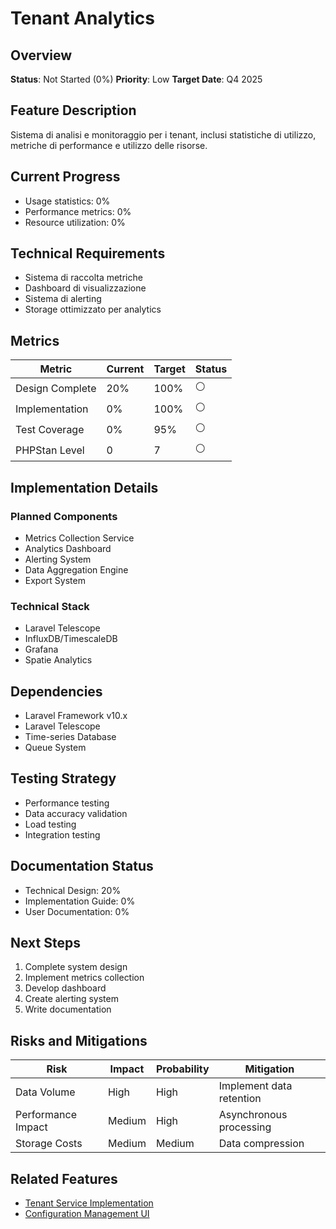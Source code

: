 # Tenant Analytics

## Overview
**Status**: Not Started (0%)
**Priority**: Low
**Target Date**: Q4 2025

## Feature Description
Sistema di analisi e monitoraggio per i tenant, inclusi statistiche di utilizzo, metriche di performance e utilizzo delle risorse.

## Current Progress
- Usage statistics: 0%
- Performance metrics: 0%
- Resource utilization: 0%

## Technical Requirements
- Sistema di raccolta metriche
- Dashboard di visualizzazione
- Sistema di alerting
- Storage ottimizzato per analytics

## Metrics
| Metric | Current | Target | Status |
|--------|---------|---------|---------|
| Design Complete | 20% | 100% | ⚪ |
| Implementation | 0% | 100% | ⚪ |
| Test Coverage | 0% | 95% | ⚪ |
| PHPStan Level | 0 | 7 | ⚪ |

## Implementation Details
### Planned Components
- Metrics Collection Service
- Analytics Dashboard
- Alerting System
- Data Aggregation Engine
- Export System

### Technical Stack
- Laravel Telescope
- InfluxDB/TimescaleDB
- Grafana
- Spatie Analytics

## Dependencies
- Laravel Framework v10.x
- Laravel Telescope
- Time-series Database
- Queue System

## Testing Strategy
- Performance testing
- Data accuracy validation
- Load testing
- Integration testing

## Documentation Status
- Technical Design: 20%
- Implementation Guide: 0%
- User Documentation: 0%

## Next Steps
1. Complete system design
2. Implement metrics collection
3. Develop dashboard
4. Create alerting system
5. Write documentation

## Risks and Mitigations
| Risk | Impact | Probability | Mitigation |
|------|---------|-------------|------------|
| Data Volume | High | High | Implement data retention |
| Performance Impact | Medium | High | Asynchronous processing |
| Storage Costs | Medium | Medium | Data compression |

## Related Features
- [Tenant Service Implementation](./tenant-service-implementation.md)
- [Configuration Management UI](./configuration-management-ui.md) 